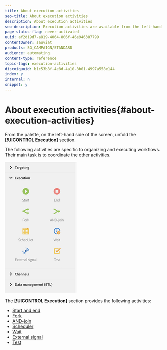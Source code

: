 ```yaml
---
title: About execution activities
seo-title: About execution activities
description: About execution activities
seo-description: Execution activities are available from the left-hand side of the screen.
page-status-flag: never-activated
uuid: af2d19d7-a819-4064-806f-46e946387799
contentOwner: sauviat
products: SG_CAMPAIGN/STANDARD
audience: automating
content-type: reference
topic-tags: execution-activities
discoiquuid: b1c53b8f-4e8d-4a10-8b01-4997a558e144
index: y
internal: n
snippet: y
---
```


# About execution activities{#about-execution-activities}

From the palette, on the left-hand side of the screen, unfold the **[!UICONTROL Execution]** section.

The following activities are specific to organizing and executing workflows. Their main task is to coordinate the other activities. 

![](assets/wkf_execution_activities.png)

The **[!UICONTROL Execution]** section provides the following activities:

* [Start and end](../../automating/using/start-and-end.md)
* [Fork](../../automating/using/fork.md)
* [AND-join](../../automating/using/and-join.md)
* [Scheduler](../../automating/using/scheduler.md)
* [Wait](../../automating/using/wait.md)
* [External signal](../../automating/using/external-signal.md)
* [Test](../../automating/using/test.md)

